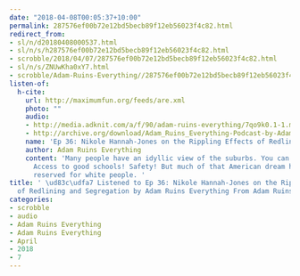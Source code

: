 ```yaml
---
date: "2018-04-08T00:05:37+10:00"
permalink: 287576ef00b72e12bd5becb89f12eb56023f4c82.html
redirect_from:
- sl/n/d20180408000537.html
- sl/n/s/h287576ef00b72e12bd5becb89f12eb56023f4c82.html
- scrobble/2018/04/07/287576ef00b72e12bd5becb89f12eb56023f4c82.html
- sl/n/s/ZNUwKha0xY7.html
- scrobble/Adam-Ruins-Everything//287576ef00b72e12bd5becb89f12eb56023f4c82.html
listen-of:
  h-cite:
    url: http://maximumfun.org/feeds/are.xml
    photo: ""
    audio:
    - http://media.adknit.com/a/f/90/adam-ruins-everything/7qo9k0.1-1.mp3
    - http://archive.org/download/Adam_Ruins_Everything-Podcast-by-Adam_Ruins_Everything/Ep_36_Nikole_HannahJones_on_the_Rippling_Effects_of_Redlining_and_Segregation.mp3
    name: 'Ep 36: Nikole Hannah-Jones on the Rippling Effects of Redlining and Segregation'
    author: Adam Ruins Everything
    content: 'Many people have an idyllic view of the suburbs. You can have a lawn!
      Access to good schools! Safety! But much of that American dream has been historically
      reserved for white people. '
title: ' \ud83c\udfa7 Listened to Ep 36: Nikole Hannah-Jones on the Rippling Effects
  of Redlining and Segregation by Adam Ruins Everything From Adam Ruins Everything'
categories:
- scrobble
- audio
- Adam Ruins Everything
- Adam Ruins Everything
- April
- 2018
- 7
---
```

